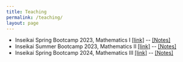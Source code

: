 ```yaml
---
title: Teaching
permalink: /teaching/
layout: page
---
```



- Inseikai Spring Bootcamp 2023, Mathematics I [[link]](https://github.com/thanhqtran/tohoku_bootcamp/tree/main/spring2023) -- [[Notes]](https://docs.google.com/viewer?url=https://raw.githubusercontent.com/thanhqtran/tohoku_bootcamp/main/spring2023/math/spring_math.pdf)
- Inseikai Summer Bootcamp 2023, Mathematics II [[link]](https://github.com/thanhqtran/tohoku_bootcamp/tree/main/summer2023) -- [[Notes]](https://docs.google.com/viewer?url=https://raw.githubusercontent.com/thanhqtran/tohoku_bootcamp/main/summer2023/math/summer_math.pdf)
- Inseikai Spring Bootcamp 2024, Mathematics III [[link]](https://github.com/thanhqtran/tohoku_bootcamp/tree/main/spring2024/) -- [[Notes]](https://docs.google.com/viewer?url=https://raw.githubusercontent.com/thanhqtran/tohoku_bootcamp/main/spring2024/math/springcamp_2024_tedd.pdf)
